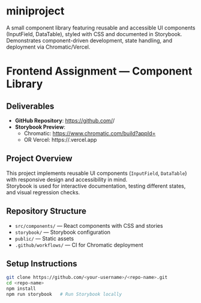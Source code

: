 # miniproject
A small component library featuring reusable and accessible UI components (InputField, DataTable), styled with CSS and documented in Storybook. Demonstrates component-driven development, state handling, and deployment via Chromatic/Vercel.

# Frontend Assignment — Component Library

## Deliverables
- **GitHub Repository**: https://github.com/<your-username>/<repo-name>
- **Storybook Preview**:
  - Chromatic: https://www.chromatic.com/build?appId=<your-app-id>
  - OR Vercel: https://<your-vercel-deployment>.vercel.app

## Project Overview
This project implements reusable UI components (`InputField`, `DataTable`) with responsive design and accessibility in mind.  
Storybook is used for interactive documentation, testing different states, and visual regression checks.

## Repository Structure
- `src/components/` — React components with CSS and stories
- `storybook/` — Storybook configuration
- `public/` — Static assets
- `.github/workflows/` — CI for Chromatic deployment

## Setup Instructions
```bash
git clone https://github.com/<your-username>/<repo-name>.git
cd <repo-name>
npm install
npm run storybook   # Run Storybook locally
